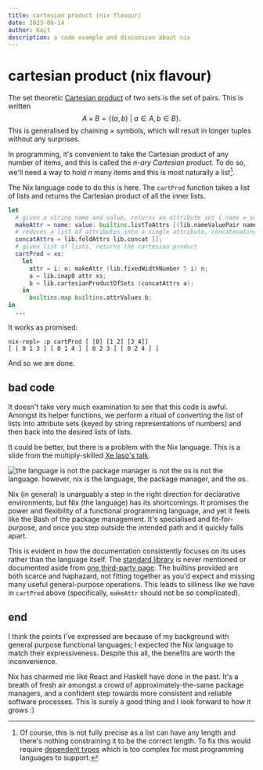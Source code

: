 ```yaml
---
title: cartesian product (nix flavour)
date: 2023-06-14
author: Kait
description: a code example and discussion about nix
---
```


# cartesian product (nix flavour)

The set theoretic [Cartesian product](https://en.wikipedia.org/wiki/Cartesian_product) of two sets is the set of pairs. This is written
$$
A \times B = \{(a,b) ~|~ a \in A, b \in B\}.
$$
This is generalised by chaining &times; symbols,
which will result in longer tuples without any surprises.

In programming, it's convenient to take the Cartesian product of any number
of items, and this is called the _n-ary Cartesian product_.
To do so, we'll need a way to hold _n_ many items and this is most naturally a list[^lists].

[^lists]: Of course, this is not fully precise as a list can have any length and there's nothing constraining it to be the correct length. To fix this would require [dependent types](https://en.wikipedia.org/wiki/Dependent_type) which is too complex for most programming languages to support.

The Nix language code to do this is here.
The `cartProd` function takes a list of lists and returns the Cartesian product of all the inner lists.
```nix
let
  # given a string name and value, returns an attribute set { name = value; }.
  makeAttr = name: value: builtins.listToAttrs [(lib.nameValuePair name value)];
  # reduces a list of attributes into a single attribute, concatenating values.
  concatAttrs = lib.foldAttrs lib.concat [];
  # given list of lists, returns the cartesian product
  cartProd = xs:
    let
      attr = i: n: makeAttr (lib.fixedWidthNumber 5 i) n;
      a = lib.imap0 attr xs;
      b = lib.cartesianProductOfSets (concatAttrs a);
    in
      builtins.map builtins.attrValues b;
in
  ...
```
It works as promised:
```
nix-repl> :p cartProd [ [0] [1 2] [3 4]]
[ [ 0 1 3 ] [ 0 1 4 ] [ 0 2 3 ] [ 0 2 4 ] ]
```
And so we are done.

## bad code

It doesn't take very much examination to see that this code is awful.
Amongst its helper functions, we perform a ritual of converting the list of lists into attribute sets (keyed by string representations of numbers) and then back into the desired lists of lists.

It could be better, but there is a problem with the Nix language.
This is a slide from the multiply-skilled [Xe Iaso's talk](https://xeiaso.net/talks/nixos-pain-2021-11-10).

![the language is not the package manager is not the os is not the language. however, nix is the language, the package manager, and the os.](assets/xe-iaso.avif)

Nix (in general) is unarguably a step in the right direction for declarative environments,
but Nix (the language) has its shortcomings.
It promises the power and flexibility of a functional programming language,
and yet it feels like the Bash of the package management.
It's specialised and fit-for-purpose, and once
you step outside the intended path and it quickly falls apart.

This is evident in how the documentation consistently focuses on its uses rather than the language itself.
The [standard library](https://github.com/nix-community/nixpkgs.lib) is never mentioned or documented aside from [one third-party page](https://teu5us.github.io/nix-lib.html).
The builtins provided are both scarce and haphazard, not fitting together as you'd expect and missing many useful general-purpose operations.
This leads to silliness like we have in `cartProd` above
(specifically, `makeAttr` should not be so complicated).

## end

I think the points I've expressed are because of my background
with general purpose functional languages;
I expected the Nix language to match their expressiveness.
Despite this all, the benefits are worth the inconvenience.

Nix has charmed me like React and Haskell have done in the past.
It's a breath of fresh air amongst a crowd of approximately-the-same package managers, and a confident step towards more consistent and reliable software processes.
This is surely a good thing and I look forward to how it grows :\)
